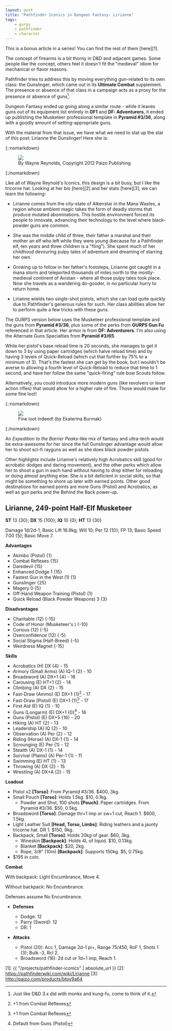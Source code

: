 ```yaml
---
layout: post
title: "Pathfinder Iconics in Dungeon Fantasy: Lirianne"
tags:
    - gurps
    - pathfinder
    - character
---
```


This is a bonus article in a series! You can find the rest of them [here][1].

The concept of firearms is a bit thorny in D&D and adjacent games. Some people
like the concept, others feel it doesn't fit the "medieval" idiom for mechanical
or flavor reasons.

Pathfinder tries to address this by moving everything gun-related to its own
class: the Gunslinger, which came out in its **Ultimate Combat** supplement. The
presence or absence of that class in a campaign acts as a proxy for the presence
or absence of guns[^1].

Dungeon Fantasy ended up going along a similar route - while it leaves guns out
of its equipment list entirely in **DF1** and **DF: Adventurers**, it ended up
publishing the Musketeer professional template in **Pyramid #3/36**, along with
a goodly amount of setting-appropriate guns.

With the material from that issue, we have what we need to stat up the star of
this post: Lirianne the Gunslinger! Here she is:

{::nomarkdown}
<figure>
  <img src="{{ "/assets/Lirianne.jpg" | absolute_url }}"/>
  <figcaption>By Wayne Reynolds, Copyright 2012 Paizo Publishing</figcaption>
</figure>
{:/nomarkdown}

Like all of Wayne Reynold's Iconics, this design is a bit busy, but I like the
tricorne hat. Looking at her bio [here][2] and her stats [here][3], we can learn
the following:

- Lirianne comes from the city-state of Alkenstar in the Mana Wastes, a region
  whose ambient magic takes the form of deadly storms that produce mutated
  abominations. This hostile environment forced its people to innovate,
  advancing their technology to the level where black-powder guns are common.

- She was the middle child of three, their father a marshal and their mother an
  elf who left while they were young (because for a Pathfinder elf, ten years
  and three children is a "fling"). She spent much of her childhood devouring
  pulpy tales of adventure and dreaming of starring her own.

- Growing up to follow in her father's footsteps, Lirianne got caught in a mana
  storm and teleported thousands of miles north to the mostly-medieval continent
  of Avistan - where all those pulpy tales took place. Now she travels as a
  wandering do-gooder, in no particular hurry to return home.

- Lirianne wields two single-shot pistols, which she can load quite quickly due
  to Pathfinder's generous rules for such. Her class abilities allow her to
  perform quite a few tricks with these guns.

The GURPS version below uses the Musketeer professional template and the guns
from **Pyramid #3/36**, plus some of the perks from **GURPS Gun Fu** referenced in
that article. Her armor is from **DF: Adventurers**. I'm also using the
Alternate Guns Specialties from **Pyramid #3/65**.

While her pistol's base reload time is 20 seconds, she manages to get it down to
3 by using paper cartridges (which halve reload time) and by having 3 levels of
Quick-Reload (which cut that further by 75% to a minimum of 3). That's the
fastest she can get by the book, but I wouldn't be averse to allowing a fourth
level of Quick-Reload to reduce that time to 1 second, and have her follow the
same "quick-firing" rule bow Scouts follow.

Alternatively, you could introduce more modern guns (like revolvers or lever
action rifles) that would allow for a higher rate of fire. Those would make for
some fine loot!

{::nomarkdown}
<figure>
  <img src="{{ "/assets/ekaterina-burmak-tachanka.jpg" | absolute_url }}"/>
  <figcaption>Fine loot indeed! (by Ekaterina Burmak)</figcaption>
</figure>
{:/nomarkdown}

An _Expedition to the Barrier Peaks_-like mix of fantasy and ultra-tech would be
extra-awesome for her since the full Gunslinger advantage would allow her to
shoot sci-fi rayguns as well as she does black powder pistols.

Other highlights include Lirianne's relatively high Acrobatics skill (good for
acrobatic dodges and daring movement), and the other perks which allow her to
shoot a gun in each hand without having to drop either for reloading or doing
almost anything else. She _is_ a bit deficient in social skills, so that might
be something to shore up later with earned points. Other good destinations for
earned points are more Guns (Pistol) and Acrobatics, as well as gun perks and
the Behind the Back power-up.

## Lirianne, 249-point Half-Elf Musketeer

**ST** 13 {30}; **DX** 15 {100}; **IQ** 10 {0}; **HT** 13 {30}

Damage 1d/2d-1; Basic Lift 16.9kg; Will 10; Per 12 {10}; FP 13; Basic Speed 7.00
{5}; Basic Move 7.

**Advantages**

- Akimbo (Pistol) {1}
- Combat Reflexes {15}
- Daredevil {15}
- Enhanced Dodge 1 {15}
- Fastest Gun in the West (1) {1}
- Gunslinger {25}
- Magery 0 {5}
- Off-Hand Weapon Training (Pistol) {1}
- Quick Reload (Black Powder Weapons) 3 {3}

**Disadvantages**

- Charitable (12) {-15}
- Code of Honor (Musketeer's ) {-10}
- Curious (12) {-5}
- Overconfidence (12) {-5}
- Social Stigma (Half-Breed) {-5}
- Weirdness Magnet {-15}

**Skills**

- Acrobatics (H) DX {4} - 15
- Armory (Small Arms) (A) IQ-1 {2} - 10
- Broadsword (A) DX+1 {4} - 16
- Carousing (E) HT+1 {2} - 14
- Climbing (A) DX {2} - 15
- Fast-Draw (Ammo) (E) DX+1 {1}[^2] - 17
- Fast-Draw (Pistol) (E) DX+1 {1}[^2] - 17
- First Aid (E) IQ {1} - 10
- Guns (Longarm) (E) DX+1 {0}[^3] - 16
- Guns (Pistol) (E) DX+5 {16} - 20
- Hiking (A) HT {2} - 13
- Leadership (A) IQ {2} - 10
- Observation (A) Per {2} - 12
- Riding (Horse) (A) DX-1 {1} - 14
- Scrounging (E) Per {1} - 12
- Stealth (A) DX-1 {1} - 14
- Survival (Plains) (A) Per-1 {1} - 11
- Swimming (E) HT {1} - 13
- Throwing (A) DX {2} - 15
- Wrestling (A) DX+A {2} - 15

**Loadout**

- Pistol x2 **[Torso]**: From Pyramid #3/36. $400, 3kg.
- Small Pouch **[Torso]**: Holds 1.5kg. $10, 0.1kg.
  - Powder and Shot, 100 shots **[Pouch]**: Paper cartridges. From Pyramid
    #3/36. $50, 0.5kg.
- Broadsword **[Torso]**: Damage thr+1 imp or sw+1 cut, Reach 1. $600, 1.5kg.
- Light Leather Suit **[Head, Torso, Limbs]**: Riding leathers and a jaunty
  tricorne hat. DR 1. $150, 9kg.
- Backpack, Small **[Torso]**: Holds 20kg of gear. $60, 3kg.
  - Wineskin **[Backpack]**: Holds 4L of liquid. $10, 0.13kg.
  - Blanket **[Backpack]**: $20, 2kg.
  - Rope, 3/8" (10m) **[Backpack]**: Supports 150kg. $5, 0.75kg.
- $195 in coin.

**Combat**

With backpack: Light Encumbrance, Move 4.

Without backpack: No Encumbrance.

Defenses assume No Encumbrance.

- **Defenses**
  - Dodge: 12
  - Parry (Sword): 12
  - DR: 1

- **Attacks**
  - Pistol (20): Acc 1, Damage 2d-1 pi+, Range 75/450, RoF 1, Shots 1 (3); Bulk
    -3, Rcl 2.
  - Broadsword (16): 2d cut or 1d+1 imp, Reach 1.


[1]: {{ "/projects/pathfinder-iconics" | absolute_url }}
[2]: https://pathfinderwiki.com/wiki/Lirianne
[3]: http://paizo.com/products/btpy9a64
[^1]: Just like D&D 3.x did with monks and kung-fu, come to think of it.
[^2]: +1 from Combat Reflexes
[^3]: Default from Guns (Pistol)
